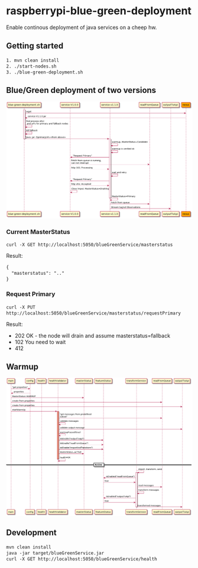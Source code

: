 # raspberrypi-blue-green-deployment
Enable continous deployment of java services on a cheep hw.

## Getting started

```
1. mvn clean install
2. ./start-nodes.sh
3. ./blue-green-deployment.sh
```

## Blue/Green deployment of two versions
![Blue/Green deployment](./doc/blue-green-sequence.png)

### Current MasterStatus
```
curl -X GET http://localhost:5050/blueGreenService/masterstatus
```
Result:
```
{
  "masterstatus": ".."
}
```

### Request Primary
```
curl -X PUT http://localhost:5050/blueGreenService/masterstatus/requestPrimary
```
Result:
* 202 OK - the node will drain and assume masterstatus=fallback
* 102 You need to wait
* 412 

## Warmup
![Warmup](./doc/warmup.png)

## Development
```
mvn clean install
java -jar target/blueGreenService.jar
curl -X GET http://localhost:5050/blueGreenService/health
```
